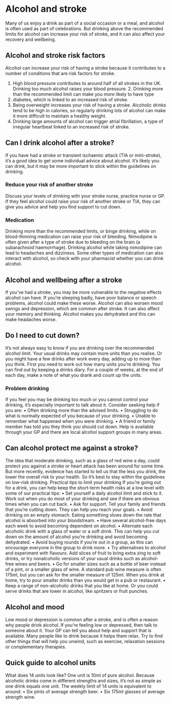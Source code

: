 # Alcohol and stroke                                                        
                                                       
Many of us enjoy a drink as part of a social occasion or a meal, and alcohol is often used as part of celebrations. But drinking above the recommended limits for alcohol can increase your risk of stroke, and it can also affect your recovery and wellbeing.

## Alcohol and stroke risk factors 
Alcohol can increase your risk of having a stroke because it contributes to a number of conditions that are risk factors for stroke. 
1. High blood pressure contributes to around half of all strokes in the UK. Drinking too much alcohol raises your blood pressure. 2. Drinking more than the recommended limit can make you more likely to have type 
2. diabetes, which is linked to an increased risk of stroke. 
3. Being overweight increases your risk of having a stroke. Alcoholic drinks tend to be high in calories, so regularly drinking lots of alcohol can make it more difficult to maintain a healthy weight. 
4. Drinking large amounts of alcohol can trigger atrial fibrillation, a type of irregular heartbeat linked to an increased risk of stroke.                                     
                                                   
## Can I drink alcohol after a stroke? 
If you have had a stroke or transient ischaemic attack (TIA or mini-stroke), it’s a good idea to get some individual advice about alcohol. It’s likely you can drink, but it may be more important to stick within the guidelines on drinking. 

### Reduce your risk of another stroke
Discuss your levels of drinking with your stroke nurse, practice nurse or GP. If they feel alcohol could raise your risk of another stroke or TIA, they can give you advice and help you find support to cut down.

### Medication 
Drinking more than the recommended limits, or binge drinking, while on blood-thinning medication can raise your risk of bleeding. 
Nimodipine is often given after a type of stroke due to bleeding on the brain (a subarachnoid haemorrhage). Drinking alcohol while taking nimodipine can lead to headaches and dizziness. 
Some other types of medication can also interact with alcohol, so check with your pharmacist whether you can drink alcohol.

## Alcohol and wellbeing after a stroke 
If you’ve had a stroke, you may be more vulnerable to the negative effects alcohol can have. 
If you’re sleeping badly, have poor balance or speech problems, alcohol could make these worse. Alcohol can also worsen mood swings and depression, which are common after stroke. It can also affect your memory and thinking. Alcohol makes you dehydrated and this can make headaches worse. 

## Do I need to cut down? 
It’s not always easy to know if you are drinking over the recommended alcohol limit. Your usual drinks may contain more units than you realise. Or you might have a few drinks after work every day, adding up to more than you think. 
First you need to work out how many units you’re drinking. You can find out by keeping a drinks diary. For a couple of weeks, at the end of each day, make a note of what you drank and count up the units.

### Problem drinking 
If you feel you may be drinking too much or you cannot control your drinking, it’s especially important to talk about it. Consider seeking help if you are: • Often drinking more than the advised limits. • Struggling to do what is normally expected of you because of your drinking. • Unable to remember what happened when you were drinking. • A friend or family member has told you they think you should cut down.
Help is available through your GP and there are local alcohol support groups in many areas. 

## Can alcohol protect me against a stroke? 
The idea that moderate drinking, such as a glass of red wine a day, could protect you against a stroke or heart attack has been around for some time. But more recently, evidence has started to tell us that the less you drink, the lower the overall risk to your health. So it’s best to stay within the guidelines on low-risk drinking. Practical tips to limit your drinking If you’re going out for a drink, you can help keep the short-term health risks at a low level with some of our practical tips:
• Set yourself a daily alcohol limit and stick to it. Work out when you do most of your drinking and see if there are obvious times when you can cut back. 
• Ask for support. Tell your family and friends that you’re cutting down. They can help you reach your goals. 
• Avoid drinking on an empty stomach. Eating something slows down the rate that alcohol is absorbed into your bloodstream. 
• Have several alcohol-free days each week to avoid becoming dependent on alcohol. 
• Alternate each alcoholic drink with a glass of water or a soft drink. This can help you cut down on the amount of alcohol you’re drinking and avoid becoming dehydrated. 
• Avoid buying rounds if you’re out in a group, as this can encourage everyone in the group to drink more. 
• Try alternatives to alcohol and experiment with flavours.
Add slices of fruit to bring extra zing to soft drinks, or try nonalcoholic versions of your usual drinks such as alcohol-free wines and beers. 
• Go for smaller sizes such as a bottle of beer instead of a pint, or a smaller glass of wine. A standard pub wine measure is often 175ml, but you can ask for the smaller measure of 125ml. When you drink at home, try to pour smaller drinks than you would get in a pub or restaurant. 
• Keep a range of non-alcoholic drinks that you like at home. Or you could serve drinks that are lower in alcohol, like spritzers or fruit punches.

## Alcohol and mood 
Low mood or depression is common after a stroke, and is often a reason why people drink alcohol. If you’re feeling low or depressed, then talk to someone about it. Your GP can tell you about help and support that is available. 
Many people like to drink because it helps them relax. Try to find other things that will help you unwind, such as exercise, relaxation sessions or complementary therapies.
## Quick guide to alcohol units 
What does 14 units look like? One unit is 10ml of pure alcohol. Because alcoholic drinks come in different strengths and sizes, it’s not as simple as one drink equals one unit. 
The weekly limit of 14 units is equivalent to around: • Six pints of average strength beer. • Six 175ml glasses of average strength wine.                          
                                              
                      
               
                                 
                                             
                                           
